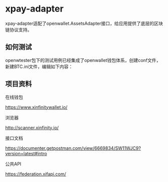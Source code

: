 # xpay-adapter

xpay-adapter适配了openwallet.AssetsAdapter接口，给应用提供了底层的区块链协议支持。

## 如何测试

openwtester包下的测试用例已经集成了openwallet钱包体系，创建conf文件，新建BTC.ini文件，编辑如下内容：



## 项目资料

在线钱包

https://www.xinfinitywallet.io/

浏览器

http://scanner.xinfinity.io/

接口文档

https://documenter.getpostman.com/view/6669834/SW11WJC9?version=latest#intro

公共API

https://federation.xifapi.com/

